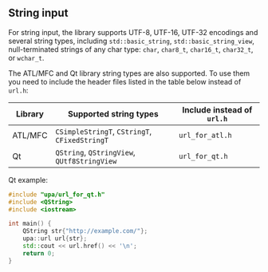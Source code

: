 ## String input

For string input, the library supports UTF-8, UTF-16, UTF-32 encodings and several string types, including `std::basic_string`, `std::basic_string_view`, null-terminated strings of any char type: `char`, `char8_t`, `char16_t`, `char32_t`, or `wchar_t`.

The ATL/MFC and Qt library string types are also supported. To use them you need to include the header files listed in the table below instead of `url.h`:

| Library | Supported string types | Include instead of `url.h` |
|-|-|-|
| ATL/MFC | `CSimpleStringT`, `CStringT`, `CFixedStringT` | `url_for_atl.h` |
| Qt | `QString`, `QStringView`, `QUtf8StringView` | `url_for_qt.h` |

Qt example:
```cpp
#include "upa/url_for_qt.h"
#include <QString>
#include <iostream>

int main() {
    QString str{"http://example.com/"};
    upa::url url{str};
    std::cout << url.href() << '\n';
    return 0;
}
```
